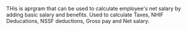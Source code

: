 THis is aprgram that can be used to calculate employee's net salary by adding basic salary and benefits.
Used to calculate Taxes, NHIF Deducations, NSSF deductions, Gross pay and Net salary.